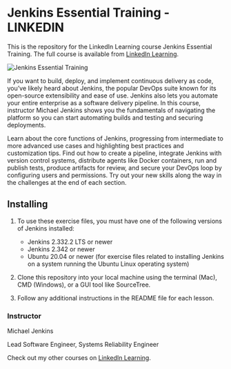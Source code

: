 # Jenkins Essential Training - LINKEDIN
This is the repository for the LinkedIn Learning course Jenkins Essential Training. The full course is available from [LinkedIn Learning][lil-course-url].

![Jenkins Essential Training][lil-thumbnail-url] 

If you want to build, deploy, and implement continuous delivery as code, you’ve likely heard about Jenkins, the popular DevOps suite known for its open-source extensibility and ease of use. Jenkins also lets you automate your entire enterprise as a software delivery pipeline. In this course, instructor Michael Jenkins shows you the fundamentals of navigating the platform so you can start automating builds and testing and securing deployments.

Learn about the core functions of Jenkins, progressing from intermediate to more advanced use cases and highlighting best practices and customization tips. Find out how to create a pipeline, integrate Jenkins with version control systems, distribute agents like Docker containers, run and publish tests, produce artifacts for review, and secure your DevOps loop by configuring users and permissions. Try out your new skills along the way in the challenges at the end of each section.

## Installing
1. To use these exercise files, you must have one of the following versions of Jenkins installed:
    - Jenkins 2.332.2 LTS or newer
    - Jenkins 2.342 or newer
    - Ubuntu 20.04 or newer (for exercise files related to installing Jenkins on a system running the Ubuntu Linux operating system)

2. Clone this repository into your local machine using the terminal (Mac), CMD (Windows), or a GUI tool like SourceTree.
3. Follow any additional instructions in the README file for each lesson.

### Instructor

Michael Jenkins 
                            
Lead Software Engineer, Systems Reliability Engineer

                            

Check out my other courses on [LinkedIn Learning](https://www.linkedin.com/learning/instructors/michael-jenkins).

[lil-course-url]: https://www.linkedin.com/learning/jenkins-essential-training-17420152
[lil-thumbnail-url]: https://cdn.lynda.com/course/2468076/2468076-1652724717815-16x9.jpg
